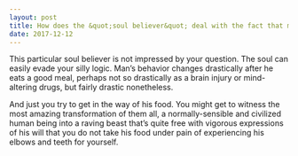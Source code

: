 ```yaml
---
layout: post
title: How does the &quot;soul believer&quot; deal with the fact that man&#39;s behaviour can change drastically after an accident or injecting drugs?
date: 2017-12-12
---
```


<p>This particular soul believer is not impressed by your question. The soul can easily evade your silly logic. Man’s behavior changes drastically after he eats a good meal, perhaps not so drastically as a brain injury or mind-altering drugs, but fairly drastic nonetheless.</p><p>And just you try to get in the way of his food. You might get to witness the most amazing transformation of them all, a normally-sensible and civilized human being into a raving beast that’s quite free with vigorous expressions of his will that you do not take his food under pain of experiencing his elbows and teeth for yourself.</p>
